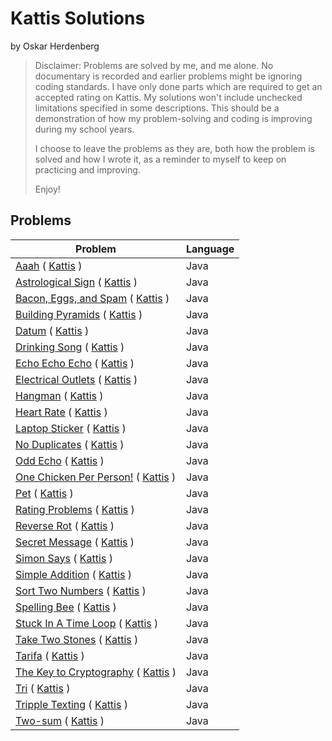 <h1>Kattis Solutions</h1>

by Oskar Herdenberg

>Disclaimer:
>Problems are solved by me, and me alone.
>No documentary is recorded and earlier problems might be ignoring coding standards.
> I have only done parts which are required to get an accepted rating on Kattis. My solutions won't include unchecked limitations specified in some descriptions.
>This should be a demonstration of how my problem-solving and coding is improving during my school years.
>
>I choose to leave the problems as they are, both how the problem is solved and how I wrote it, as a reminder to myself to keep on practicing and improving.
>
>Enjoy!

<H2>Problems</H2>

| Problem                                                                                                         | Language |
|-----------------------------------------------------------------------------------------------------------------|---------|
| [Aaah](src/Aaah.java) ( [Kattis](https://open.kattis.com/problems/aaah) )            | Java    |
| [Astrological Sign](src/AstrologicalSign.java) ( [Kattis](https://open.kattis.com/problems/astrologicalsign) ) | Java    |
| [Bacon, Eggs, and Spam](src/BaconEggsSpam.java) ( [Kattis](https://open.kattis.com/problems/baconeggsandspam) ) | Java    |
| [Building Pyramids](src/BuildingPyramids.java) ( [Kattis](https://open.kattis.com/problems/pyramids) ) | Java    |
| [Datum](src/Datum.java) ( [Kattis](https://open.kattis.com/problems/datum) )         | Java    |
| [Drinking Song](src/DrinkingSong.java) ( [Kattis](https://open.kattis.com/problems/drinkingsong) ) | Java    |
| [Echo Echo Echo](src/EchoEchoEcho.java) ( [Kattis](https://open.kattis.com/problems/echoechoecho) ) | Java    |
| [Electrical Outlets](src/ElectricalOutlets.java) ( [Kattis](https://open.kattis.com/problems/electricaloutlets) ) | Java    |
| [Hangman](src/Hangman.java) ( [Kattis](https://open.kattis.com/problems/hangman) )   | Java    |
| [Heart Rate](src/HeartRate.java) ( [Kattis](https://open.kattis.com/problems/heartrate) ) | Java    |
| [Laptop Sticker](src/LaptopSticker.java) ( [Kattis](https://open.kattis.com/problems/laptopsticker) ) | Java    |
| [No Duplicates](src/NoDuplicates.java) ( [Kattis](https://open.kattis.com/problems/nodup) ) | Java    |
| [Odd Echo](src/OddEcho.java) ( [Kattis](https://open.kattis.com/problems/oddecho) )  | Java    |
| [One Chicken Per Person!](src/OneChickenPerPerson.java) ( [Kattis](https://open.kattis.com/problems/onechicken) ) | Java    |
| [Pet](src/Pet.java) ( [Kattis](https://open.kattis.com/problems/pet) )               | Java    |
| [Rating Problems](src/RatingProblems.java) ( [Kattis](https://open.kattis.com/problems/ratingproblems) ) | Java    |
| [Reverse Rot](src/ReverseRot.java) ( [Kattis](https://open.kattis.com/problems/reverserot) ) | Java    |
| [Secret Message](src/SecretMessage.java) ( [Kattis](https://open.kattis.com/problems/secretmessage) ) | Java    |
| [Simon Says](src/SimonSays.java) ( [Kattis](https://open.kattis.com/problems/simonsays) ) | Java    |
| [Simple Addition](src/SimpleAddition.java) ( [Kattis](https://open.kattis.com/problems/simpleaddition) ) | Java    |
| [Sort Two Numbers](src/SortTwoNumbers.java) ( [Kattis](https://open.kattis.com/problems/sorttwonumbers) ) | Java    |
| [Spelling Bee](src/SpellingBee.java) ( [Kattis](https://open.kattis.com/problems/spellingbee) ) | Java    |
| [Stuck In A Time Loop](src/StuckInATimeLoop.java) ( [Kattis](https://open.kattis.com/problems/timeloop) ) | Java    |
| [Take Two Stones](src/TakeTwoStones.java) ( [Kattis](https://open.kattis.com/problems/twostones) ) | Java    |
| [Tarifa](src/Tarifa.java) ( [Kattis](https://open.kattis.com/problems/tarifa) )      | Java    |
| [The Key to Cryptography](src/TheKeyToCryptography.java) ( [Kattis](https://open.kattis.com/problems/keytocrypto) ) | Java    |
| [Tri](src/Tri.java) ( [Kattis](https://open.kattis.com/problems/tri) )               | Java    |
| [Tripple Texting](src/TripleTexting.java) ( [Kattis](https://open.kattis.com/problems/tripletexting) ) | Java    |
| [Two-sum](src/TwoSum.java) ( [Kattis](https://open.kattis.com/problems/twosum) )     | Java    |

